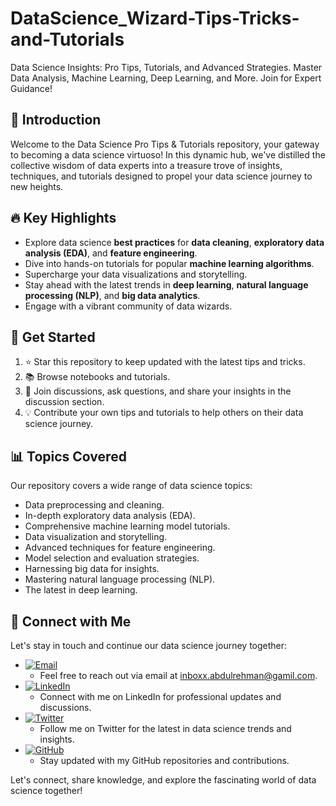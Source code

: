 # DataScience_Wizard-Tips-Tricks-and-Tutorials
Data Science Insights: Pro Tips, Tutorials, and Advanced Strategies. Master Data Analysis, Machine Learning, Deep Learning, and More. Join for Expert Guidance!

## 👋 Introduction

Welcome to the Data Science Pro Tips & Tutorials repository, your gateway to becoming a data science virtuoso! In this dynamic hub, we've distilled the collective wisdom of data experts into a treasure trove of insights, techniques, and tutorials designed to propel your data science journey to new heights.

## 🔥 Key Highlights

- Explore data science **best practices** for **data cleaning**, **exploratory data analysis (EDA)**, and **feature engineering**.
- Dive into hands-on tutorials for popular **machine learning algorithms**.
- Supercharge your data visualizations and storytelling.
- Stay ahead with the latest trends in **deep learning**, **natural language processing (NLP)**, and **big data analytics**.
- Engage with a vibrant community of data wizards.

## 🚀 Get Started

1. ⭐ Star this repository to keep updated with the latest tips and tricks.
2. 📚 Browse notebooks and tutorials.
3. 💬 Join discussions, ask questions, and share your insights in the discussion section.
4. 💡 Contribute your own tips and tutorials to help others on their data science journey.

## 📊 Topics Covered

Our repository covers a wide range of data science topics:

- Data preprocessing and cleaning.
- In-depth exploratory data analysis (EDA).
- Comprehensive machine learning model tutorials.
- Data visualization and storytelling.
- Advanced techniques for feature engineering.
- Model selection and evaluation strategies.
- Harnessing big data for insights.
- Mastering natural language processing (NLP).
- The latest in deep learning.

## 🔗 Connect with Me

Let's stay in touch and continue our data science journey together:

- [![Email](https://img.shields.io/badge/Gmail-Contact-red)](mailto:inboxx.abdulrehman@gamil.com)
  - Feel free to reach out via email at inboxx.abdulrehman@gamil.com.
- [![LinkedIn](https://img.shields.io/badge/LinkedIn-Connect-blue)](http://www.linkedin.com/in/abdul-rehman-052292271)
  - Connect with me on LinkedIn for professional updates and discussions.
- [![Twitter](https://img.shields.io/badge/Twitter-Follow-blue)](https://twitter.com/AbdulRehman_twt)
  - Follow me on Twitter for the latest in data science trends and insights.
- [![GitHub](https://img.shields.io/badge/GitHub-Follow-lightgrey)](https://github.com/AbdulRehman-git?tab=repositories)
  - Stay updated with my GitHub repositories and contributions.

Let's connect, share knowledge, and explore the fascinating world of data science together!
